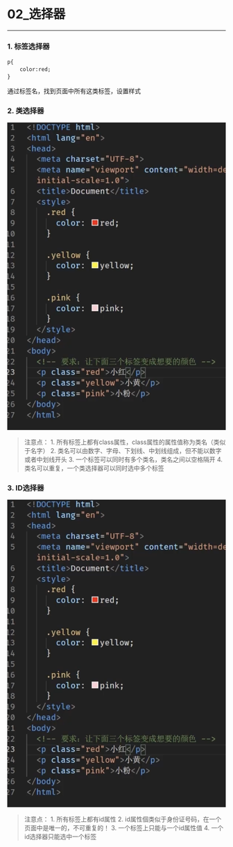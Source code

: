 # 02_选择器
---
### 1. 标签选择器
```html
p{
    color:red;
}
```
通过标签名，找到页面中所有这类标签，设置样式

### 2. 类选择器
  ![css类选择器用法](../../../../assets/CSS/003.png)
  >注意点：
    1. 所有标签上都有class属性，class属性的属性值称为类名（类似于名字）
    2. 类名可以由数字、字母、下划线、中划线组成，但不能以数字或者中划线开头
    3. 一个标签可以同时有多个类名，类名之间以空格隔开
    4. 类名可以重复，一个类选择器可以同时选中多个标签


### 3. ID选择器
  ![css类选择器用法](../../../../assets/CSS/003.png)
    
  >注意点：
    1. 所有标签上都有id属性
    2. id属性個类似于身份证号码，在一个页面中是唯一的，不可重复的！
    3. 一个标签上只能与一个id属性值
    4. 一个id选择器只能选中一个标签